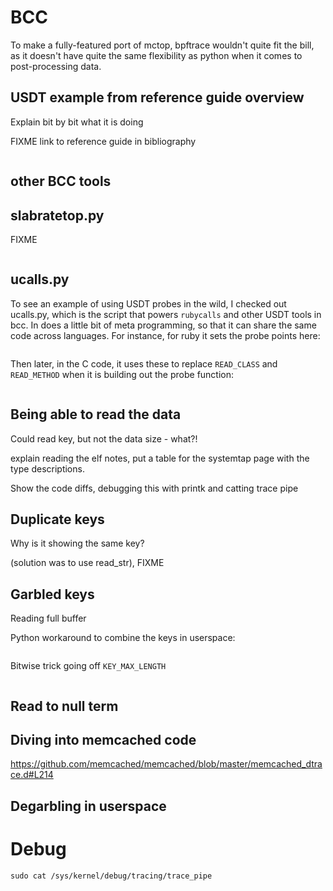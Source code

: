 # BCC

To make a fully-featured port of mctop, bpftrace wouldn't quite fit the bill,
as it doesn't have quite the same flexibility as python when it comes to
post-processing data.

## USDT example from reference guide overview

Explain bit by bit what it is doing

FIXME link to reference guide in bibliography

```{.c include=src/bcc/docs/reference_guide.md startLine=234 endLine=241}
```



## other BCC tools 

## slabratetop.py


FIXME 
```{.awk include=src/bpf-perf-tools-book/originals/Ch14_Kernel/slabratetop.bt startLine=39 endLine=40}
```

## ucalls.py

To see an example of using USDT probes in the wild, I checked out ucalls.py,
which is the script that powers `rubycalls` and other USDT tools in bcc. In
does a little bit of meta programming, so that it can share the same code
across languages. For instance, for ruby it sets the probe points here:

```{.python include=src/bcc/tools/lib/ucalls.py startLine=77 endLine=82}
```

Then later, in the C code, it uses these to replace `READ_CLASS` and
`READ_METHOD` when it is building out the probe function:


```{.c include=src/bcc/tools/lib/ucalls.py startLine=138 endLine=160}
```

## Being able to read the data

Could read key, but not the data size - what?!

explain reading the elf notes, put a table for the systemtap page with the
type descriptions.

Show the code diffs, debugging this with printk and catting trace pipe

## Duplicate keys

Why is it showing the same key?

(solution was to use read_str), FIXME

## Garbled keys

Reading full buffer


Python workaround to combine the keys in userspace:

```python

```

Bitwise trick going off `KEY_MAX_LENGTH`

```{.c include=src/memcached/memcached.h startLine=39 endLine=40}
```


## Read to null term

## Diving into memcached code

https://github.com/memcached/memcached/blob/master/memcached_dtrace.d#L214



## Degarbling in userspace

# Debug

```
sudo cat /sys/kernel/debug/tracing/trace_pipe
```

